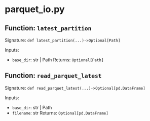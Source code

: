 # parquet_io.py

## Function: `latest_partition`

Signature: `def latest_partition(...)->Optional[Path]`

Inputs:
- `base_dir`: str | Path
Returns: `Optional[Path]`

## Function: `read_parquet_latest`

Signature: `def read_parquet_latest(...)->Optional[pd.DataFrame]`

Inputs:
- `base_dir`: str | Path
- `filename`: str
Returns: `Optional[pd.DataFrame]`
